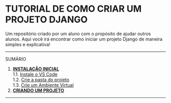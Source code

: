 # TUTORIAL DE COMO CRIAR UM PROJETO DJANGO
Um repositório criado por um aluno com o propósito de ajudar outros alunos. Aqui você irá encontrar como iniciar um projeto Django de maneira simples e explicativa!

---
SUMÁRIO
1. [**INSTALAÇÃO INICIAL**](https://github.com/nokixty/criando-projeto-django/blob/main/docs/instalacao-inicial.md)<br>
  1.1. [Instale o VS Code](https://github.com/nokixty/criando-projeto-django/blob/main/docs/instalacao-inicial.md#instale-o-vs-code)<br>
  1.2. [Crie a pasta do projeto](https://github.com/nokixty/criando-projeto-django/blob/main/docs/instalacao-inicial.md#crie-uma-pasta-para-seu-projeto)<br>
  1.3. [Crie um Ambiente Virtual](https://github.com/nokixty/criando-projeto-django/blob/main/docs/instalacao-inicial.md#crie-um-ambiente-virtual)<br>
2. [**CRIANDO UM PROJETO**](https://github.com/nokixty/criando-projeto-django/blob/main/docs/criando-um-projeto.md)<br>
---
